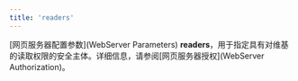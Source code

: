 ```yaml
---
title: 'readers'
---
```


[网页服务器配置参数](WebServer Parameters) **readers**，用于指定具有对维基的读取权限的安全主体。详细信息，请参阅[网页服务器授权](WebServer Authorization)。
